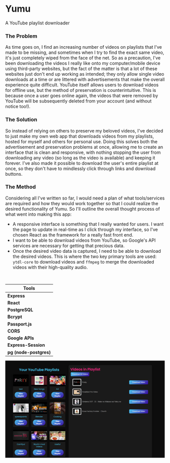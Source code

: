 # Yumu

A YouTube playlist downloader

### The Problem

As time goes on, I find an increasing number of videos on playlists that I've made to be missing, and sometimes when I try to find the exact same video, it's just completely wiped from the face of the net. So as a precaution, I've been downloading the videos I really like onto my computer/mobile device using third-party websites, but the fact of the matter is that a lot of these websites just don't end up working as intended; they only allow single video downloads at a time or are littered with advertisements that make the overall experience quite difficult. YouTube itself allows users to download videos for offline use, but the method of preservation is counterintuitive. This is because once a user goes online again, the videos that were removed by YouTube will be subsequently deleted from your account (and without notice too!).

### The Solution

So instead of relying on others to preserve my beloved videos, I've decided to just make my own web app that downloads videos from my playlists, hosted for myself and others for personal use. Doing this solves both the advertisement and preservation problems at once, allowing me to create an interface that is clean and responsive, with nothing stopping the user from downloading any video (so long as the video is available) and keeping it forever. I've also made it possible to download the user's entire playlist at once, so they don't have to mindlessly click through links and download buttons.

### The Method

Considering all I've written so far, I would need a plan of what tools/services are required and how they would work together so that I could realize the desired functionality of Yumu. So I'll outline the overall thought process of what went into making this app:

- A responsive interface is something that I really wanted for users. I want the page to update in real-time as I click through my interface, so I've chosen React as the framework for a really fast front end.
- I want to be able to download videos from YouTube, so Google's API services are necessary for getting that precious data.
- Once the desired video data is captured, I need to be able to download the desired videos. This is where the two key primary tools are used: `ytdl-core` to download videos and `ffmpeg` to merge the downloaded videos with their high-quality audio.

<br>

| **Tools**             |
|-----------------------|
| **Express**           |
| **React**             |
| **PostgreSQL**        |
| **Bcrypt**            |
| **Passport.js**       |
| **CORS**              |
| **Google APIs**       |
| **Express-Session**   |
| **pg (node-postgres)**|

![Yumu Video Downloader](Client/public/yumu.png)

